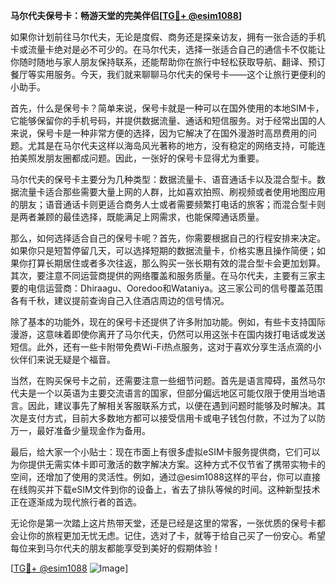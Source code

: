 **马尔代夫保号卡：畅游天堂的完美伴侣[[TG💪+ @esim1088](https://t.me/s/esim1088)]**

如果你计划前往马尔代夫，无论是度假、商务还是探亲访友，拥有一张合适的手机卡或流量卡绝对是必不可少的。在马尔代夫，选择一张适合自己的通信卡不仅能让你随时随地与家人朋友保持联系，还能帮助你在旅行中轻松获取导航、翻译、预订餐厅等实用服务。今天，我们就来聊聊马尔代夫的保号卡——这个让旅行更便利的小助手。

首先，什么是保号卡？简单来说，保号卡就是一种可以在国外使用的本地SIM卡，它能够保留你的手机号码，并提供数据流量、通话和短信服务。对于经常出国的人来说，保号卡是一种非常方便的选择，因为它解决了在国外漫游时高昂费用的问题。尤其是在马尔代夫这样以海岛风光著称的地方，没有稳定的网络支持，可能连拍美照发朋友圈都成问题。因此，一张好的保号卡显得尤为重要。

马尔代夫的保号卡主要分为几种类型：数据流量卡、语音通话卡以及混合型卡。数据流量卡适合那些需要大量上网的人群，比如喜欢拍照、刷视频或者使用地图应用的朋友；语音通话卡则更适合商务人士或者需要频繁打电话的旅客；而混合型卡则是两者兼顾的最佳选择，既能满足上网需求，也能保障通话质量。

那么，如何选择适合自己的保号卡呢？首先，你需要根据自己的行程安排来决定。如果你只是短暂停留几天，可以选择短期的数据流量卡，价格实惠且操作简便；如果你打算长期居住或者多次往返，那么购买一张长期有效的混合型卡会更加划算。其次，要注意不同运营商提供的网络覆盖和服务质量。在马尔代夫，主要有三家主要的电信运营商：Dhiraagu、Ooredoo和Wataniya。这三家公司的信号覆盖范围各有千秋，建议提前查询自己入住酒店周边的信号情况。

除了基本的功能外，现在的保号卡还提供了许多附加功能。例如，有些卡支持国际漫游，这意味着即使你离开了马尔代夫，仍然可以用这张卡在国内拨打电话或发送短信。此外，还有一些卡附带免费Wi-Fi热点服务，这对于喜欢分享生活点滴的小伙伴们来说无疑是个福音。

当然，在购买保号卡之前，还需要注意一些细节问题。首先是语言障碍，虽然马尔代夫是一个以英语为主要交流语言的国家，但部分偏远地区可能仅限于使用当地语言。因此，建议事先了解相关客服联系方式，以便在遇到问题时能够及时解决。其次是支付方式，目前大多数地方都可以接受信用卡或电子钱包付款，不过为了以防万一，最好准备少量现金作为备用。

最后，给大家一个小贴士：现在市面上有很多虚拟eSIM卡服务提供商，它们可以为你提供无需实体卡即可激活的数字解决方案。这种方式不仅节省了携带实物卡的空间，还增加了使用的灵活性。例如，通过@esim1088这样的平台，你可以直接在线购买并下载eSIM文件到你的设备上，省去了排队等候的时间。这种新型技术正在逐渐成为现代旅行者的首选。

无论你是第一次踏上这片热带天堂，还是已经是这里的常客，一张优质的保号卡都会让你的旅程更加无忧无虑。记住，选对了卡，就等于给自己买了一份安心。希望每位来到马尔代夫的朋友都能享受到美好的假期体验！

[[TG💪+ @esim1088](https://t.me/s/esim1088) ![Image](https://i.postimg.cc/4NQfJmqS/Snipaste-2025-05-13-00-14-12.png)]